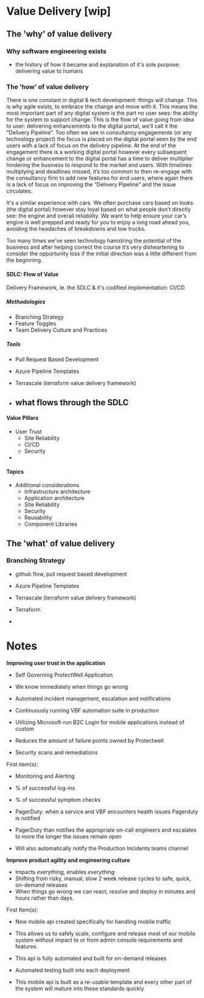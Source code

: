 
# Value Delivery [wip]

## The 'why' of value delivery

### Why software engineering exists

- the history of how it became and explanation of it's sole purpose: delivering value to humans

### The 'how' of value delivery

There is one constant in digital & tech development: things will change. This is why agile exists, to embrace the change and move with it. This means the most important part of any digital system is the part no user sees: the ability for the system to support change. This is the flow of value going from idea to user: delivering enhancements to the digital portal, we’ll call it the “Delivery Pipeline”. Too often we see in consultancy engagements (or any technology project) the focus is placed on the digital portal seen by the end users with a lack of focus on the delivery pipeline. At the end of the engagement there is a working digital portal however every subsequent change or enhancement to the digital portal has a time to deliver multiplier hindering the business to respond to the market and users. With timelines multiplying and deadlines missed, it’s too common to then re-engage with the consultancy firm to add new features for end users, where again there is a lack of focus on improving the “Delivery Pipeline” and the issue circulates.

It's a similar experience with cars. We often purchase cars based on looks (the digital portal) however stay loyal based on what people don’t directly see: the engine and overall reliability. We want to help ensure your car’s engine is well prepped and ready for you to enjoy a long road ahead you, avoiding the headaches of breakdowns and tow trucks.

Too many times we’ve seen technology hamstring the potential of the business and after helping correct the course it’s very disheartening to consider the opportunity loss if the initial direction was a little different from the beginning.

#### SDLC: Flow of Value

Delivery Framework, ie. the SDLC & it's codified implementation: CI/CD 

##### Methodologies

- Branching Strategy
- Feature Toggles
- Team Delivery Culture and Practices

##### Tools
		
- Pull Request Based Development
- Azure Pipeline Templates
- Terrascale (terraform value delivery framework)


- what flows through the SDLC
	- 

#### Value Pillars

- User Trust
	- Site Reliability
	- CI/CD
	- Security
- 

#### Topics

- Additional considerations
	- Infrastructure architecture
	- Application architecture
	- Site Reliability
	- Security
	- Reusability
	- Component Libraries


## The 'what' of value delivery

### Branching Strategy

- github flow, pull request based development

- Azure Pipeline Templates
- Terrascale (terraform value delivery framework)
- Terraform

- 





# Notes

**Improving user trust in the application**

-   Self Governing ProtectWell Application

-   We know immediately when things go wrong
-   Automated incident management, escalation and notifications
-   Continuously running VBF automation suite in production

-   Utilizing Microsoft-run B2C Login for mobile applications instead of custom

-   Reduces the amount of failure points owned by Protectwell

-   Security scans and remediations

  

First item(s):

-   Monitoring and Alerting

-   % of successful log-ins
-   % of successful symptom checks

-   PagerDuty: when a service and VBF encounters health issues Pagerduty is notified

-   PagerDuty than notifies the appropriate on-call engineers and escalates to more the longer the issues remain open
-   Will also automatically notify the Production Incidents teams channel

  

**Improve product agility and engineering culture**

-   Impacts _everything,_ enables _everything_
-   Shifting from risky, manual, slow 2 week release cycles to safe, quick, on-demand releases
-   When things go wrong we can react, resolve and deploy in minutes and hours rather than days.

  

First Item(s):

-   New mobile api created specifically for handling mobile traffic

-   This allows us to safely scale, configure and release most of our mobile system without impact to or from admin console requirements and features.
-   This api is fully automated and built for on-demand releases
-   Automated testing built into each deployment

-   This mobile api is built as a re-usable template and every other part of the system will mature into these standards quickly
<!--stackedit_data:
eyJoaXN0b3J5IjpbMTk4NTI1MDk4LDcxMDA2NDI2NiwtMTIwMT
g3NjEwMiwtMjE5ODA5NTc4LC02MzkxMzI5OTksLTE2ODgwNjY4
MjZdfQ==
-->